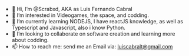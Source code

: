 - 👋 Hi, I’m @Scrabxd, AKA as Luis Fernando Cabral
- 👀 I’m interested in Videogames, the space, and codding.
- 🌱 I’m currently learning NODEJS, I have reactJS knowledge, as well as Typescript and Javascript, also i know Python. 
- 💞️ I’m looking to collaborate on software creation and learning more about codding.
- 📫 How to reach me: send me an Email via: luiscabralt@gmail.com

<!---
Scrabxd/Scrabxd is a ✨ special ✨ repository because its `README.md` (this file) appears on your GitHub profile.
You can click the Preview link to take a look at your changes.
--->
